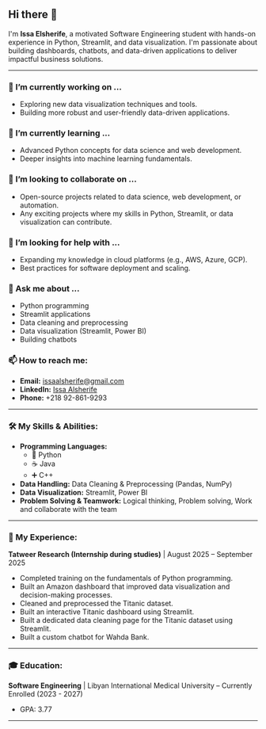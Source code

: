 ## Hi there 👋

I'm **Issa Elsherife**, a motivated Software Engineering student with hands-on experience in Python, Streamlit, and data visualization. I'm passionate about building dashboards, chatbots, and data-driven applications to deliver impactful business solutions.

---

### 🔭 I’m currently working on ...
*   Exploring new data visualization techniques and tools.
*   Building more robust and user-friendly data-driven applications.

### 🌱 I’m currently learning ...
*   Advanced Python concepts for data science and web development.
*   Deeper insights into machine learning fundamentals.

### 👯 I’m looking to collaborate on ...
*   Open-source projects related to data science, web development, or automation.
*   Any exciting projects where my skills in Python, Streamlit, or data visualization can contribute.

### 🤔 I’m looking for help with ...
*   Expanding my knowledge in cloud platforms (e.g., AWS, Azure, GCP).
*   Best practices for software deployment and scaling.

### 💬 Ask me about ...
*   Python programming
*   Streamlit applications
*   Data cleaning and preprocessing
*   Data visualization (Streamlit, Power BI)
*   Building chatbots

### 📫 How to reach me:
*   **Email:** [issaalsherife@gmail.com](mailto:issaalsherife@gmail.com)
*   **LinkedIn:** [Issa Alsherife](https://www.linkedin.com/in/issa-alsherife-b82a7a384/)
*   **Phone:** +218 92-861-9293

---

### 🛠️ My Skills & Abilities:
*   **Programming Languages:**
    *   🐍 Python
    *   ☕ Java
    *   ➕ C++
*   **Data Handling:** Data Cleaning & Preprocessing (Pandas, NumPy)
*   **Data Visualization:** Streamlit, Power BI
*   **Problem Solving & Teamwork:** Logical thinking, Problem solving, Work and collaborate with the team

---

### 💼 My Experience:
**Tatweer Research (Internship during studies)** | August 2025 – September 2025
*   Completed training on the fundamentals of Python programming.
*   Built an Amazon dashboard that improved data visualization and decision-making processes.
*   Cleaned and preprocessed the Titanic dataset.
*   Built an interactive Titanic dashboard using Streamlit.
*   Built a dedicated data cleaning page for the Titanic dataset using Streamlit.
*   Built a custom chatbot for Wahda Bank.

---

### 🎓 Education:
**Software Engineering** | Libyan International Medical University – Currently Enrolled (2023 - 2027)
*   GPA: 3.77

---
